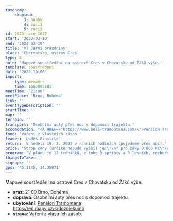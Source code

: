 ```yaml
---
taxonomy:
    skupina:
        3: hobby
        4: zaci1
        5: zaci2
id: 2023-race_1847
start: '2023-03-10'
end: '2023-03-19'
title: 'VT Jarní prázdniny'
place: 'Chorvatsko, ostrov Cres'
type: S
note: 'Mapové soustředění na ostrově Cres v Chovatsku od Žáků výše.'
template: soustredeni
date: '2022-10-06'
import:
    type: members
    time: 1665085801
meetTime: '21:00'
meetPlace: 'Brno, Bohéma'
link: ''
eventTypeDescription: ''
startTime: ''
map: ''
terrain: ''
transport: 'Osobními auty přes noc s dopomocí trajektu.'
accomodation: "<A HREF=\"https://www.beli-tramontana.com/\">Pension Tramontana</A><BR>\r\n<A HREF=\"https://en.mapy.cz/s/dozojekumo\">https://en.mapy.cz/s/dozojekumo</A>"
food: 'Vaření z vlastních zásob.'
leader: 'Luděk Finstrle'
return: 'V neděli 19. 3. 2023 v ranních hodinách (pojedeme přes noc).'
price: "Strop ceny (určitě nebude vyšší) je:\r\n* pro žáky 9.000 Kč\r\n* pro ostatní 11.000 Kč\r\nKonečná cena bude dopočítána dle reálných nákladů a popřípadě ponížena."
program: 'V plánu je 12 tréninků, z toho 3 sprinty a 9 lesních, rozbory, přednášky, hry, výlety a další.'
thingsToTake: ''
signups: ''
gps: '45.1145, 14.35071'
---
```


Mapové soustředění na ostrově Cres v Chovatsku od Žáků výše.
* **sraz**: 21:00 Brno, Bohéma
* **doprava**: Osobními auty přes noc s dopomocí trajektu.
* **ubytování**: <A HREF="https://www.beli-tramontana.com/">Pension Tramontana</A><BR>
<A HREF="https://en.mapy.cz/s/dozojekumo">https://en.mapy.cz/s/dozojekumo</A>
* **strava**: Vaření z vlastních zásob.
